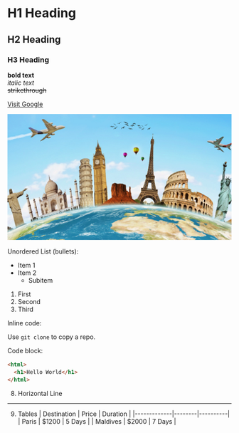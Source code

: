 
# H1 Heading  
## H2 Heading  
### H3 Heading  



**bold text**  
*italic text*  
~~strikethrough~~  



[Visit Google](https://google.com)


![Alt Text](images/contact_page.png)



Unordered List (bullets):

- Item 1  
- Item 2  
  - Subitem  




1. First  
2. Second  
3. Third  


Inline code:

Use `git clone` to copy a repo.


Code block:

```html
<html>
  <h1>Hello World</h1>
</html>
```


8. Horizontal Line
---

9. Tables
| Destination | Price  | Duration |
|-------------|--------|----------|
| Paris       | $1200  | 5 Days   |
| Maldives    | $2000  | 7 Days   |
